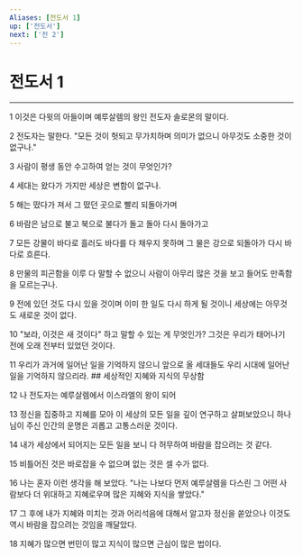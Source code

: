 ```yaml
---
Aliases: [전도서 1]
up: ['전도서']
next: ['전 2']
---
```

# 전도서 1

***


1 이것은 다윗의 아들이며 예루살렘의 왕인 전도자 솔로몬의 말이다. 

2 전도자는 말한다. "모든 것이 헛되고 무가치하며 의미가 없으니 아무것도 소중한 것이 없구나." 

3 사람이 평생 동안 수고하여 얻는 것이 무엇인가? 

4 세대는 왔다가 가지만 세상은 변함이 없구나. 

5 해는 떴다가 져서 그 떴던 곳으로 빨리 되돌아가며 

6 바람은 남으로 불고 북으로 불다가 돌고 돌아 다시 돌아가고 

7 모든 강물이 바다로 흘러도 바다를 다 채우지 못하며 그 물은 강으로 되돌아가 다시 바다로 흐른다. 

8 만물의 피곤함을 이루 다 말할 수 없으니 사람이 아무리 많은 것을 보고 들어도 만족함을 모르는구나. 

9 전에 있던 것도 다시 있을 것이며 이미 한 일도 다시 하게 될 것이니 세상에는 아무것도 새로운 것이 없다. 

10 "보라, 이것은 새 것이다" 하고 말할 수 있는 게 무엇인가? 그것은 우리가 태어나기 전에 오래 전부터 있었던 것이다. 

11 우리가 과거에 일어난 일을 기억하지 않으니 앞으로 올 세대들도 우리 시대에 일어난 일을 기억하지 않으리라. ## 세상적인 지혜와 지식의 무상함 

12 나 전도자는 예루살렘에서 이스라엘의 왕이 되어 

13 정신을 집중하고 지혜를 모아 이 세상의 모든 일을 깊이 연구하고 살펴보았으니 하나님이 주신 인간의 운명은 괴롭고 고통스러운 것이다. 

14 내가 세상에서 되어지는 모든 일을 보니 다 허무하여 바람을 잡으려는 것 같다. 

15 비틀어진 것은 바로잡을 수 없으며 없는 것은 셀 수가 없다. 

16 나는 혼자 이런 생각을 해 보았다. "나는 나보다 먼저 예루살렘을 다스린 그 어떤 사람보다 더 위대하고 지혜로우며 많은 지혜와 지식을 쌓았다." 

17 그 후에 내가 지혜와 미치는 것과 어리석음에 대해서 알고자 정신을 쏟았으나 이것도 역시 바람을 잡으려는 것임을 깨달았다. 

18 지혜가 많으면 번민이 많고 지식이 많으면 근심이 많은 법이다.
